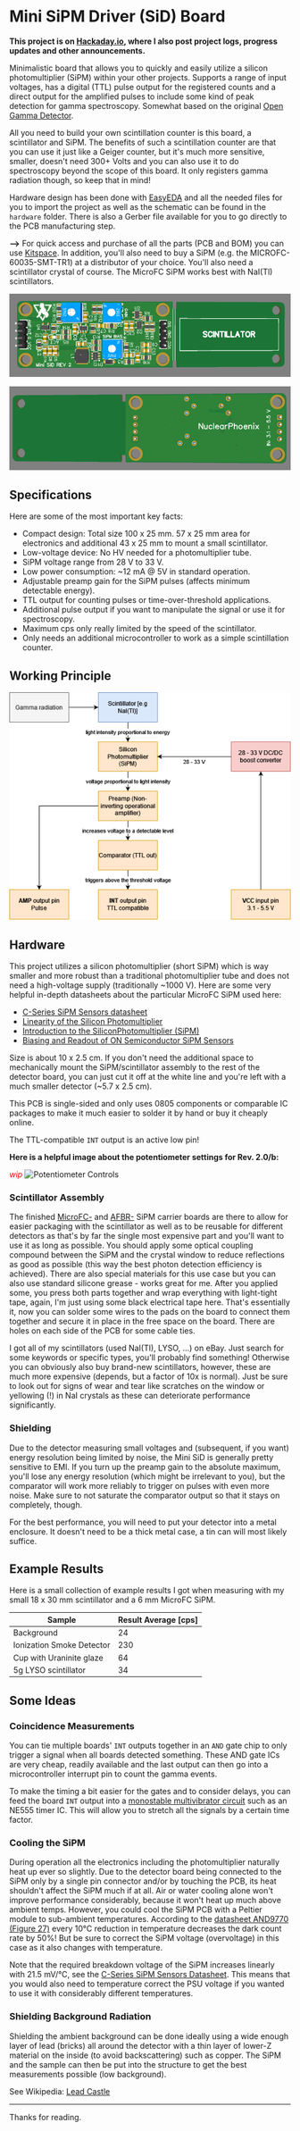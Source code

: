 # Mini SiPM Driver (SiD) Board

__This project is on [Hackaday.io](https://hackaday.io/project/188090-mini-sipm-driver-board), where I also post project logs, progress updates and other announcements.__

Minimalistic board that allows you to quickly and easily utilize a silicon photomultiplier (SiPM) within your other projects. Supports a range of input voltages, has a digital (TTL) pulse output for the registered counts and a direct output for the amplified pulses to include some kind of peak detection for gamma spectroscopy. Somewhat based on the original [Open Gamma Detector](https://github.com/OpenGammaProject/Open-Gamma-Detector).

All you need to build your own scintillation counter is this board, a scintillator and SiPM. The benefits of such a scintillation counter are that you can use it just like a Geiger counter, but it's much more sensitive, smaller, doesn't need 300+ Volts and you can also use it to do spectroscopy beyond the scope of this board. It only registers gamma radiation though, so keep that in mind!

Hardware design has been done with [EasyEDA](https://easyeda.com/) and all the needed files for you to import the project as well as the schematic can be found in the `hardware` folder. There is also a Gerber file available for you to go directly to the PCB manufacturing step.

**-->** For quick access and purchase of all the parts (PCB and BOM) you can use [Kitspace](https://kitspace.org/boards/github.com/OpenGammaProject/Mini-SiD/). In addition, you'll also need to buy a SiPM (e.g. the MICROFC-60035-SMT-TR1) at a distributor of your choice. You'll also need a scintillator crystal of course. The MicroFC SiPM works best with NaI(Tl) scintillators.

<p align="center">
  <img alt="Front side rendering of the PCB" title="Front side rendering of the PCB" src="docs/pcb_front.png">
</p>
<p align="center">
  <img alt="Back side rendering of the PCB" title="Back side rendering of the PCB" src="docs/pcb_back.png">
</p>

## Specifications

Here are some of the most important key facts:

* Compact design: Total size 100 x 25 mm. 57 x 25 mm area for electronics and additional 43 x 25 mm to mount a small scintillator.
* Low-voltage device: No HV needed for a photomultiplier tube.
* SiPM voltage range from 28 V to 33 V.
* Low power consumption: ~12 mA @ 5V in standard operation.
* Adjustable preamp gain for the SiPM pulses (affects minimum detectable energy).
* TTL output for counting pulses or time-over-threshold applications.
* Additional pulse output if you want to manipulate the signal or use it for spectroscopy.
* Maximum cps only really limited by the speed of the scintillator.
* Only needs an additional microcontroller to work as a simple scintillation counter.

## Working Principle

<p align="center">
  <img alt="Working Principle Flow Chart" title="Working Principle Flow Chart" src="docs/flow.drawio.png">
</p>

## Hardware

This project utilizes a silicon photomultiplier (short SiPM) which is way smaller and more robust than a traditional photomultiplier tube and does not need a high-voltage supply (traditionally ~1000 V). Here are some very helpful in-depth datasheets about the particular MicroFC SiPM used here:

* [C-Series SiPM Sensors datasheet](https://www.onsemi.com/pdf/datasheet/microc-series-d.pdf)
* [Linearity of the Silicon Photomultiplier](https://www.onsemi.com/pub/Collateral/AND9776-D.PDF)
* [Introduction to the SiliconPhotomultiplier (SiPM)](https://www.onsemi.com/pub/Collateral/AND9770-D.PDF)
* [Biasing and Readout of ON Semiconductor SiPM Sensors](https://www.onsemi.com/pub/Collateral/AND9782-D.PDF)

Size is about 10 x 2.5 cm. If you don't need the additional space to mechanically mount the SiPM/scintillator assembly to the rest of the detector board, you can just cut it off at the white line and you're left with a much smaller detector (~5.7 x 2.5 cm).

This PCB is single-sided and only uses 0805 components or comparable IC packages to make it much easier to solder it by hand or buy it cheaply online.

The TTL-compatible `INT` output is an active low pin!

**Here is a helpful image about the potentiometer settings for Rev. 2.0/b:**

<em style="color:red">wip</em>
![Potentiometer Controls](docs/controls.jpg)

### Scintillator Assembly

The finished [MicroFC-](https://github.com/OpenGammaProject/MicroFC-SiPM-Carrier-Board) and [AFBR-](https://github.com/OpenGammaProject/AFBR-SiPM-Carrier-Board) SiPM carrier boards are there to allow for easier packaging with the scintillator as well as to be reusable for different detectors as that's by far the single most expensive part and you'll want to use it as long as possible. You should apply some optical coupling compound between the SiPM and the crystal window to reduce reflections as good as possible (this way the best photon detection efficiency is achieved). There are also special materials for this use case but you can also use standard silicone grease - works great for me. After you applied some, you press both parts together and wrap everything with light-tight tape, again, I'm just using some black electrical tape here. That's essentially it, now you can solder some wires to the pads on the board to connect them together and secure it in place in the free space on the board. There are holes on each side of the PCB for some cable ties.

I got all of my scintillators (used NaI(Tl), LYSO, ...) on eBay. Just search for some keywords or specific types, you'll probably find something! Otherwise you can obviously also buy brand-new scintillators, however, these are much more expensive (depends, but a factor of 10x is normal). Just be sure to look out for signs of wear and tear like scratches on the window or yellowing (!) in NaI crystals as these can deteriorate performance significantly.

### Shielding

Due to the detector measuring small voltages and (subsequent, if you want) energy resolution being limited by noise, the Mini SiD is generally pretty sensitive to EMI. If you turn up the preamp gain to the absolute maximum, you'll lose any energy resolution (which might be irrelevant to you), but the comparator will work more reliably to trigger on pulses with even more noise. Make sure to not saturate the comparator output so that it stays on completely, though.

For the best performance, you will need to put your detector into a metal enclosure. It doesn't need to be a thick metal case, a tin can will most likely suffice.

## Example Results

Here is a small collection of example results I got when measuring with my small 18 x 30 mm scintillator and a 6 mm MicroFC SiPM.


| Sample | Result Average [cps] |
| --- | --- |
| Background | 24 |
| Ionization Smoke Detector | 230 |
| Cup with Uraninite glaze | 64 |
| 5g LYSO scintillator | 34 |

## Some Ideas

### Coincidence Measurements

You can tie multiple boards' `INT` outputs together in an `AND` gate chip to only trigger a signal when all boards detected something. These AND gate ICs are very cheap, readily available and the last output can then go into a microcontroller interrupt pin to count the gamma events.

To make the timing a bit easier for the gates and to consider delays, you can feed the board `INT` output into a [monostable multivibrator circuit](https://en.wikipedia.org/wiki/Multivibrator#Monostable) such as an NE555 timer IC. This will allow you to stretch all the signals by a certain time factor.

### Cooling the SiPM

During operation all the electronics including the photomultiplier naturally heat up ever so slightly. Due to the detector board being connected to the SiPM only by a single pin connector and/or by touching the PCB, its heat shouldn't affect the SiPM much if at all. Air or water cooling alone won't improve performance considerably, because it won't heat up much above ambient temps. However, you could cool the SiPM PCB with a Peltier module to sub-ambient temperatures. According to the [datasheet AND9770 (Figure 27)](https://www.onsemi.com/pub/Collateral/AND9770-D.PDF) every 10°C reduction in temperature decreases the dark count rate by 50%! But be sure to correct the SiPM voltage (overvoltage) in this case as it also changes with temperature.

Note that the required breakdown voltage of the SiPM increases linearly with 21.5 mV/°C, see the [C-Series SiPM Sensors Datasheet](https://www.onsemi.com/pdf/datasheet/microc-series-d.pdf). This means that you would also need to temperature correct the PSU voltage if you wanted to use it with considerably different temperatures.

### Shielding Background Radiation

Shielding the ambient background can be done ideally using a wide enough layer of lead (bricks) all around the detector with a thin layer of lower-Z material on the inside (to avoid backscattering) such as copper. The SiPM and the sample can then be put into the structure to get the best measurements possible (low background).

See Wikipedia: [Lead Castle](https://en.wikipedia.org/w/index.php?title=Lead_castle&oldid=991799816)

---

Thanks for reading.
